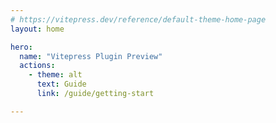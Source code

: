 ```yaml
---
# https://vitepress.dev/reference/default-theme-home-page
layout: home

hero:
  name: "Vitepress Plugin Preview"
  actions:
    - theme: alt
      text: Guide
      link: /guide/getting-start

---
```

